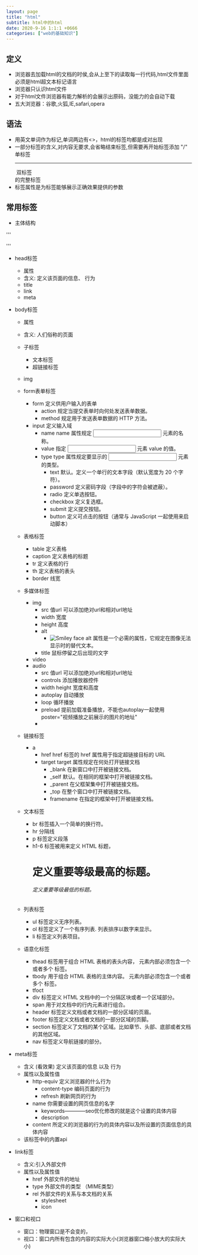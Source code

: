 ```yaml
---
layout: page
title: "html"
subtitle: html中的html
date: 2020-9-16 1:1:1 +0666
categories: ["web的基础知识"]
---
```


## 定义

  - 浏览器去加载html的文档的时侯,会从上至下的读取每一行代码,html文件里面必须是html超文本标记语言
  - 浏览器只认识html文件
  - 对于html文件浏览器有能力解析的会展示出原码，没能力的会自动下载
  - 五大浏览器：谷歌,火狐,IE,safari,opera

## 语法

  - 用英文单词作为标记,单词两边有<>，html的标签均都是成对出现
  - 一部分标签的含义,对内容无要求,会省略结束标签,但需要再开始标签添加 "/"  单标签<hr /><img src="" /> 双标签<div></div>的完整标签
  - 标签属性是为标签能够展示正确效果提供的参数 <img src="">

## 常用标签
   
   - 主体结构

   '''
   <!-- 告知浏览器本文档采用的是哪个规范 -->
   <!doctype html>
   <html>
       <head></head>
       <body></body>
   </html>
   '''

   - head标签
     - 属性
     - 含义: 定义该页面的信息、 行为
      - title 
      - link
      - meta
   - body标签
      - 属性
      - 含义: 人们俗称的页面
      - 子标签
         - 文本标签
         - 超链接标签

      - img
      - form表单标签
        - form 定义供用户输入的表单
            - action 规定当提交表单时向何处发送表单数据。
            - method 规定用于发送表单数据的 HTTP 方法。
        - input 	定义输入域
            - name name 属性规定 <input> 元素的名称。
            - value 指定 <input> 元素 value 的值。
            - type type 属性规定要显示的 <input> 元素的类型。
                - text 	默认。定义一个单行的文本字段（默认宽度为 20 个字符）。
                - password 定义密码字段（字段中的字符会被遮蔽）。
                - radio 定义单选按钮。
                - checkbox 定义复选框。
                - submit 定义提交按钮。
                - button 定义可点击的按钮（通常与 JavaScript 一起使用来启动脚本）
      

      - 表格标签
        - table 定义表格
        - caption 定义表格的标题
        - tr 定义表格的行
        - th 定义表格的表头
        - border 线宽 

      - 多媒体标签
         - img
           - src 值url 可以添加绝对url和相对url地址
           - width 宽度
           - height 高度
           - alt 
             - <img src="smiley.gif" alt="Smiley face"> alt 属性是一个必需的属性，它规定在图像无法显示时的替代文本。
           - title 鼠标停留之后出现的文字
         - video
         - audio
           - src  值url 可以添加绝对url和相对url地址
           - controls 添加播放器控件
           - width height 宽度和高度
           - autoplay 自动播放
           - loop 循环播放
           - preload  提前加载准备播放，不能也autoplay一起使用 poster="视频播放之前展示的图片的地址"
           -  
      - 链接标签
         - a
           - href href 标签的 href 属性用于指定超链接目标的 URL
           - target target 属性规定在何处打开链接文档
              - _blank 在新窗口中打开被链接文档。
              - _self 默认。在相同的框架中打开被链接文档。
              - _parent 在父框架集中打开被链接文档。
              - _top 在整个窗口中打开被链接文档。
              - framename 在指定的框架中打开被链接文档。
      - 文本标签
           - br  标签插入一个简单的换行符。
           - hr  分隔线
           - p   标签定义段落
           - h1-6  标签被用来定义 HTML 标题，<h1> 定义重要等级最高的标题。<h6> 定义重要等级最低的标题。
      - 列表标签
           - ul  标签定义无序列表。
           - ol  标签定义了一个有序列表. 列表排序以数字来显示。
           - li  标签定义列表项目。
      - 语意化标签
           - thead 标签用于组合 HTML 表格的表头内容，<thead> 元素内部必须包含一个或者多个 <tr> 标签。
           - tbody 用于组合 HTML 表格的主体内容。<tbody> 元素内部必须包含一个或者多个 <tr> 标签。
           - tfoct
           - div  标签定义 HTML 文档中的一个分隔区块或者一个区域部分。
           - span  用于对文档中的行内元素进行组合。
           - header 标签定义文档或者文档的一部分区域的页眉。
           - footer 标签定义文档或者文档的一部分区域的页脚。
           - section 标签定义了文档的某个区域。比如章节、头部、底部或者文档的其他区域。
           - nav  标签定义导航链接的部分。

   - meta标签
      - 含义 (看效果) 定义该页面的信息 以及 行为
      - 属性以及属性值
         - http-equiv 定义浏览器的什么行为
            - content-type 编码页面的行为
            - refresh 刷新网页的行为
         - name 你需要设置的网页信息的名字
            - keywords————seo优化修改的就是这个设置的具体内容
            - description
        - content 所定义的浏览器的行为的具体内容以及所设置的页面信息的具体内容
      - 该标签中的内置api
   - link标签
      - 含义:引入外部文件
      - 属性以及属性值
        - href 外部文件的地址
        - type 外部文件的类型 （MIME类型）
        - rel 外部文件的关系与本文档的关系
            - stylesheet
            - icon




   - 窗口和视口
       - 窗口：物理窗口是不会变的，
       - 视口：窗口内所有包含的内容的实际大小(浏览器窗口缩小放大的实际大小)


      